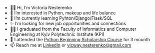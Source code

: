 - 👩‍💻 Hi, I’m Victoria Nesterenko
- 👀 I’m interested in Python, makeup and life balance
- 🐍 I’m currently learning Pyhton/Django/Flask/SQL
- ✨ I’m looking for new job opportunities and connections
- 👨‍🎓 I graduated from the Faculty of Informatics and Computer Engineering at Kyiv Polytechnic Institute (KPI)
- 💙 I attended the [Python Beginning Scholarship Course](https://prjctr.com/course/python-beginning-scholarship) for 3 mounth
- 📫 Reach me at [LinkedIn](https://www.linkedin.com/in/vicnesterenko/) or vicway.nesterenko@gmail.com

<!---
vicnesterenko/vicnesterenko is a ✨ special ✨ repository because its `README.md` (this file) appears on your GitHub profile.
You can click the Preview link to take a look at your changes.
--->
